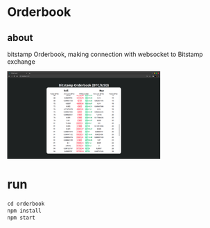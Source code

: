 # Orderbook

## about

bitstamp Orderbook, making connection with websocket to Bitstamp exchange

<img src="/img/pic.png" alt="orderbook" width="70%"/>

# run

```
cd orderbook
npm install
npm start
```

